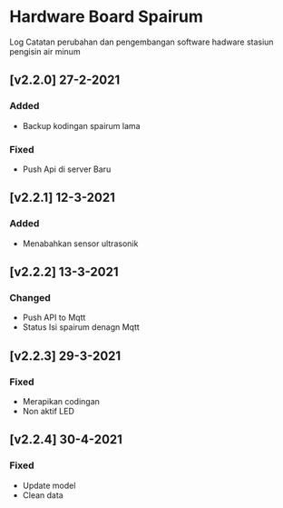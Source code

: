 # Hardware Board Spairum

Log Catatan perubahan dan pengembangan software hadware stasiun pengisin air minum

## [v2.2.0] 27-2-2021

### Added

- Backup kodingan spairum lama

### Fixed

- Push Api di server Baru

## [v2.2.1] 12-3-2021

### Added

- Menabahkan sensor ultrasonik

## [v2.2.2] 13-3-2021

### Changed

- Push API to Mqtt
- Status Isi spairum denagn Mqtt

## [v2.2.3] 29-3-2021

### Fixed

- Merapikan codingan
- Non aktif LED

## [v2.2.4] 30-4-2021

### Fixed

- Update model
- Clean data
